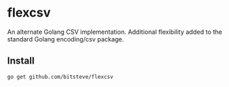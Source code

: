 # flexcsv
An alternate Golang CSV implementation. Additional flexibility added to the standard Golang encoding/csv package.

## Install

`go get github.com/bitsteve/flexcsv`